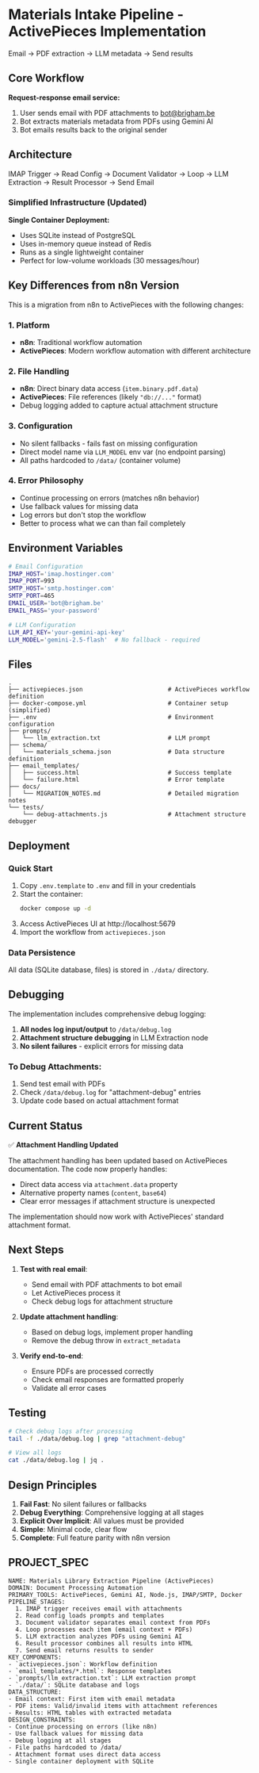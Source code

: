 # Materials Intake Pipeline - ActivePieces Implementation

Email → PDF extraction → LLM metadata → Send results

## Core Workflow

**Request-response email service:**
1. User sends email with PDF attachments to bot@brigham.be
2. Bot extracts materials metadata from PDFs using Gemini AI
3. Bot emails results back to the original sender

## Architecture

IMAP Trigger → Read Config → Document Validator → Loop → LLM Extraction → Result Processor → Send Email

### Simplified Infrastructure (Updated)

**Single Container Deployment:**
- Uses SQLite instead of PostgreSQL
- Uses in-memory queue instead of Redis  
- Runs as a single lightweight container
- Perfect for low-volume workloads (30 messages/hour)

## Key Differences from n8n Version

This is a migration from n8n to ActivePieces with the following changes:

### 1. **Platform**
- **n8n**: Traditional workflow automation
- **ActivePieces**: Modern workflow automation with different architecture

### 2. **File Handling**
- **n8n**: Direct binary data access (`item.binary.pdf.data`)
- **ActivePieces**: File references (likely `"db://..."` format)
- Debug logging added to capture actual attachment structure

### 3. **Configuration**
- No silent fallbacks - fails fast on missing configuration
- Direct model name via `LLM_MODEL` env var (no endpoint parsing)
- All paths hardcoded to `/data/` (container volume)

### 4. **Error Philosophy**
- Continue processing on errors (matches n8n behavior)
- Use fallback values for missing data
- Log errors but don't stop the workflow
- Better to process what we can than fail completely

## Environment Variables

```bash
# Email Configuration
IMAP_HOST='imap.hostinger.com'
IMAP_PORT=993
SMTP_HOST='smtp.hostinger.com'
SMTP_PORT=465
EMAIL_USER='bot@brigham.be'
EMAIL_PASS='your-password'

# LLM Configuration
LLM_API_KEY='your-gemini-api-key'
LLM_MODEL='gemini-2.5-flash'  # No fallback - required
```

## Files

```
.
├── activepieces.json                        # ActivePieces workflow definition
├── docker-compose.yml                       # Container setup (simplified)
├── .env                                     # Environment configuration
├── prompts/
│   └── llm_extraction.txt                   # LLM prompt
├── schema/
│   └── materials_schema.json                # Data structure definition
├── email_templates/
│   ├── success.html                         # Success template
│   └── failure.html                         # Error template
├── docs/
│   └── MIGRATION_NOTES.md                   # Detailed migration notes
└── tests/
    └── debug-attachments.js                 # Attachment structure debugger
```

## Deployment

### Quick Start

1. Copy `.env.template` to `.env` and fill in your credentials
2. Start the container:
   ```bash
   docker compose up -d
   ```
3. Access ActivePieces UI at http://localhost:5679
4. Import the workflow from `activepieces.json`

### Data Persistence

All data (SQLite database, files) is stored in `./data/` directory.

## Debugging

The implementation includes comprehensive debug logging:

1. **All nodes log input/output** to `/data/debug.log`
2. **Attachment structure debugging** in LLM Extraction node
3. **No silent failures** - explicit errors for missing data

### To Debug Attachments:
1. Send test email with PDFs
2. Check `/data/debug.log` for "attachment-debug" entries
3. Update code based on actual attachment format

## Current Status

✅ **Attachment Handling Updated**

The attachment handling has been updated based on ActivePieces documentation. The code now properly handles:
- Direct data access via `attachment.data` property
- Alternative property names (`content`, `base64`)
- Clear error messages if attachment structure is unexpected

The implementation should now work with ActivePieces' standard attachment format.

## Next Steps

1. **Test with real email**:
   - Send email with PDF attachments to bot email
   - Let ActivePieces process it
   - Check debug logs for attachment structure

2. **Update attachment handling**:
   - Based on debug logs, implement proper handling
   - Remove the debug throw in `extract_metadata`

3. **Verify end-to-end**:
   - Ensure PDFs are processed correctly
   - Check email responses are formatted properly
   - Validate all error cases

## Testing

```bash
# Check debug logs after processing
tail -f ./data/debug.log | grep "attachment-debug"

# View all logs
cat ./data/debug.log | jq .
```

## Design Principles

1. **Fail Fast**: No silent failures or fallbacks
2. **Debug Everything**: Comprehensive logging at all stages
3. **Explicit Over Implicit**: All values must be provided
4. **Simple**: Minimal code, clear flow
5. **Complete**: Full feature parity with n8n version

## PROJECT_SPEC
```spec
NAME: Materials Library Extraction Pipeline (ActivePieces)
DOMAIN: Document Processing Automation
PRIMARY_TOOLS: ActivePieces, Gemini AI, Node.js, IMAP/SMTP, Docker
PIPELINE_STAGES:
  1. IMAP trigger receives email with attachments
  2. Read config loads prompts and templates
  3. Document validator separates email context from PDFs
  4. Loop processes each item (email context + PDFs)
  5. LLM extraction analyzes PDFs using Gemini AI
  6. Result processor combines all results into HTML
  7. Send email returns results to sender
KEY_COMPONENTS:
- `activepieces.json`: Workflow definition
- `email_templates/*.html`: Response templates
- `prompts/llm_extraction.txt`: LLM extraction prompt
- `./data/`: SQLite database and logs
DATA_STRUCTURE:
- Email context: First item with email metadata
- PDF items: Valid/invalid items with attachment references
- Results: HTML tables with extracted metadata
DESIGN_CONSTRAINTS:
- Continue processing on errors (like n8n)
- Use fallback values for missing data
- Debug logging at all stages
- File paths hardcoded to /data/
- Attachment format uses direct data access
- Single container deployment with SQLite
```
